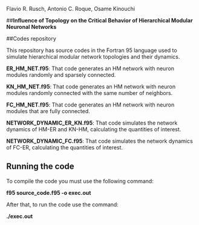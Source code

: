 Flavio R. Rusch, Antonio C. Roque, Osame Kinouchi

##**Influence of Topology on the Critical Behavior of Hierarchical Modular Neuronal Networks**


##Codes repository

This repository has source codes in the Fortran 95 language used to simulate hierarchical modular network topologies and their dynamics.

**ER_HM_NET.f95**: That code generates an HM network with neuron modules randomly and sparsely connected.

**KN_HM_NET.f95**: That code generates an HM network with neuron modules randomly connected with the same number of neighbors.

**FC_HM_NET.f95**: That code generates an HM network with neuron modules that are fully connected.

**NETWORK_DYNAMIC_ER_KN.f95**: That code simulates the network dynamics of HM-ER and KN-HM, calculating the quantities of interest.

**NETWORK_DYNAMIC_FC.f95**: That code simulates the network dynamics of FC-ER, calculating the quantities of interest.


## Running the code

To compile the code you must use the following command:

**f95 source_code.f95 -o exec.out**

After that, to run the code use the command: 

**./exec.out**

 


